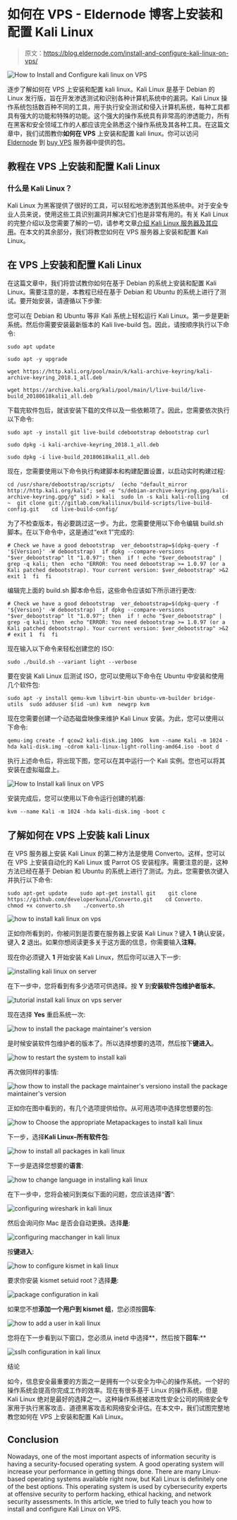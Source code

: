 # 如何在 VPS - Eldernode 博客上安装和配置 Kali Linux

> 原文：<https://blog.eldernode.com/install-and-configure-kali-linux-on-vps/>

![How to Install and Configure kali linux on VPS](img/da3d4ee81e26f89ae2c1ff12bc68cb77.png)

逐步了解如何在 VPS 上安装和配置 kali linux。Kali Linux 是基于 Debian 的 Linux 发行版，旨在开发渗透测试和识别各种计算机系统中的漏洞。Kali Linux 操作系统包括数百种不同的工具，用于执行安全测试和侵入计算机系统，每种工具都具有强大的功能和特殊的功能。这个强大的操作系统具有非常高的渗透能力，所有在黑客和安全领域工作的人都应该完全熟悉这个操作系统及其各种工具。在这篇文章中，我们试图教你**如何在 VPS** 上安装和配置 kali linux。你可以访问 [Eldernode](https://eldernode.com/) 到 [buy VPS](https://eldernode.com/vps/) 服务器中提供的包。

## 教程在 VPS 上安装和配置 Kali Linux

### 什么是 Kali Linux？

Kali Linux 为黑客提供了很好的工具，可以轻松地渗透到其他系统中。对于安全专业人员来说，使用这些工具识别漏洞并解决它们也是非常有用的。有关 Kali Linux 的完整介绍以及您需要了解的一切，请参考文章[介绍 Kali Linux 服务器及其应用](https://blog.eldernode.com/introduction-kali-linux-server-and-its-applications/)。在本文的其余部分，我们将教您如何在 VPS 服务器上安装和配置 Kali Linux。

## 在 VPS 上安装和配置 Kali Linux

在这篇文章中，我们将尝试教你如何在基于 Debian 的系统上安装和配置 Kali Linux。需要注意的是，本教程已经在基于 Debian 和 Ubuntu 的系统上进行了测试。要开始安装，请遵循以下步骤:

您可以在 Debian 和 Ubuntu 等非 Kali 系统上轻松运行 Kali Linux。第一步是更新系统。然后你需要安装最新版本的 Kali live-build 包。因此，请按顺序执行以下命令:

```
sudo apt update
```

```
sudo apt -y upgrade
```

```
wget https://http.kali.org/pool/main/k/kali-archive-keyring/kali-archive-keyring_2018.1_all.deb
```

```
wget https://archive.kali.org/kali/pool/main/l/live-build/live-build_20180618kali1_all.deb
```

下载完软件包后，就该安装下载的文件以及一些依赖项了。因此，您需要依次执行以下命令:

```
sudo apt -y install git live-build cdebootstrap debootstrap curl
```

```
sudo dpkg -i kali-archive-keyring_2018.1_all.deb
```

```
sudo dpkg -i live-build_20180618kali1_all.deb
```

现在，您需要使用以下命令执行构建脚本和构建配置设置，以启动实时构建过程:

```
cd /usr/share/debootstrap/scripts/  (echo "default_mirror http://http.kali.org/kali"; sed -e "s/debian-archive-keyring.gpg/kali-archive-keyring.gpg/g" sid) > kali  sudo ln -s kali kali-rolling    cd ~  git clone git://gitlab.com/kalilinux/build-scripts/live-build-config.git    cd live-build-config/
```

为了不检查版本，有必要跳过这一步。为此，您需要使用以下命令编辑 build.sh 脚本。在以下命令中，这是通过“exit 1”完成的:

```
# Check we have a good debootstrap  ver_debootstrap=$(dpkg-query -f '${Version}' -W debootstrap)  if dpkg --compare-versions "$ver_debootstrap" lt "1.0.97"; then  if ! echo "$ver_debootstrap" | grep -q kali; then  echo "ERROR: You need debootstrap >= 1.0.97 (or a Kali patched debootstrap). Your current version: $ver_debootstrap" >&2  exit 1  fi  fi
```

编辑完上面的 build.sh 脚本命令后，这些命令应该如下所示进行更改:

```
# Check we have a good debootstrap  ver_debootstrap=$(dpkg-query -f '${Version}' -W debootstrap)  if dpkg --compare-versions "$ver_debootstrap" lt "1.0.97"; then  if ! echo "$ver_debootstrap" | grep -q kali; then  echo "ERROR: You need debootstrap >= 1.0.97 (or a Kali patched debootstrap). Your current version: $ver_debootstrap" >&2  # exit 1  fi  fi
```

现在输入以下命令来轻松创建您的 ISO:

```
sudo ./build.sh --variant light --verbose
```

要在安装 Kali Linux 后测试 ISO，您可以使用以下命令在 Ubuntu 中安装和使用几个软件包:

```
sudo apt -y install qemu-kvm libvirt-bin ubuntu-vm-builder bridge-utils  sudo adduser $(id -un) kvm  newgrp kvm
```

现在您需要创建一个动态磁盘映像来维护 Kali Linux 安装。为此，您可以使用以下命令:

```
qemu-img create -f qcow2 kali-disk.img 100G  kvm --name Kali -m 1024 -hda kali-disk.img -cdrom kali-linux-light-rolling-amd64.iso -boot d
```

执行上述命令后，将出现下图，您可以在其中运行一个 Kali 实例。您也可以将其安装在虚拟磁盘上。

![How to Install kali linux on VPS](img/f3bd9acae58b898437a497573ee10d2a.png)

安装完成后，您可以使用以下命令运行创建的机器:

```
kvm --name Kali -m 1024 -hda kali-disk.img -boot c
```

## 了解如何在 VPS 上安装 kali Linux

在 VPS 服务器上安装 Kali Linux 的第二种方法是使用 Converto。这样，您可以在 VPS 上安装自动化的 Kali Linux 或 Parrot OS 安装程序。需要注意的是，这种方法已经在基于 Debian 和 Ubuntu 的系统上进行了测试。为此，您需要依次键入并执行以下命令:

```
sudo apt-get update    sudo apt-get install git    git clone https://github.com/developerkunal/Converto.git    cd Converto.    chmod +x converto.sh    ./converto.sh
```

![how to install kali linux on vps](img/adafaeb2b2f4ea4c4f49e30e4d799c51.png)

正如你所看到的，你被问到是否要在服务器上安装 Kali Linux？键入 **1** 确认安装，键入 **2** 退出。如果你想阅读更多关于这方面的信息，你需要输入**注释**。

现在你必须键入 **1** 开始安装 Kali Linux，然后你可以进入下一步:

![installing kali linux on server](img/4082ba7c60515bc23b0f66de4eec54d6.png)

在下一步中，您将看到有多少选项可供选择。按 **Y** 到**安装软件包维护者版本**。

![tutorial install kali linux on vps server](img/4428c38e88b6167d83ab775cfe7d31c2.png)

现在选择 **Yes** 重启系统一次:

![how to install the package maintainer's version](img/ecf2c2a1ee9513b466406ca25af2d0f1.png)

是时候安装软件包维护者的版本了。所以选择想要的选项，然后按下**键进入**。

![how to restart the system to install kali](img/2dd41281fb320e0170699fa6e157f85a.png)

再次做同样的事情:

![how thow to install the package maintainer's versiono install the package maintainer's version](img/ecf2c2a1ee9513b466406ca25af2d0f1.png)

正如你在图中看到的，有几个选项提供给你。从可用选项中选择您想要的包:

![how to Choose the appropriate Metapackages to install kali linux](img/73d3eb24addc067e07f727871ded5f6c.png)

下一步，选择**Kali Linux–所有软件包**:

![how to install all packages in kali linux](img/b51c2e79eedb8edefdc5ef9d5e39935a.png)

下一步是选择您想要的**语言**:

![how to change language in installing kali linux](img/be64b3357e1819fcb761260fc1f75fb6.png)

在下一步中，您将会被问到类似下面的问题，您应该选择“**否**”:

![configuring wireshark in kali linux](img/48d989c398fffd1e5ebfaf2281a1446f.png)

然后会询问你 Mac 是否会自动更换。选择**是**:

![configuring macchanger in kali linux](img/e8f58cf7bc4e34a1671c37f1de68210e.png)

按**键进入**:

![how to configure kismet in kali linux](img/2d2f3e21a1d6e2e19981ccb7333b0769.png)

要求你安装 kismet setuid root？选择**是**:

![package configuration in kali](img/ef40235f558aef49c895819ee688d58c.png)

如果您不想**添加一个用户到 kismet 组**，您必须按**回车**:

![how to add a user in kali linux](img/49a9da60d5794479a72e653c2deea8c6.png)

您将在下一步看到以下窗口，您必须从 inetd 中选择**，然后按下**回车**:**

![sslh configuration in kali linux](img/7de871e2ded545376e8e4e99d7a80065.png)

结论

如今，信息安全最重要的方面之一是拥有一个以安全为中心的操作系统。一个好的操作系统会提高你完成工作的效率。现在有很多基于 Linux 的操作系统，但是 Kali Linux 绝对是最好的选择之一。这种操作系统被进攻性安全公司的网络安全专家用于执行黑客攻击、道德黑客攻击和网络安全评估。在本文中，我们试图完整地教您如何在 VPS 上安装和配置 Kali Linux。

## Conclusion

Nowadays, one of the most important aspects of information security is having a security-focused operating system. A good operating system will increase your performance in getting things done. There are many Linux-based operating systems available right now, but Kali Linux is definitely one of the best options. This operating system is used by cybersecurity experts at offensive security to perform hacking, ethical hacking, and network security assessments. In this article, we tried to fully teach you how to install and configure Kali Linux on VPS.